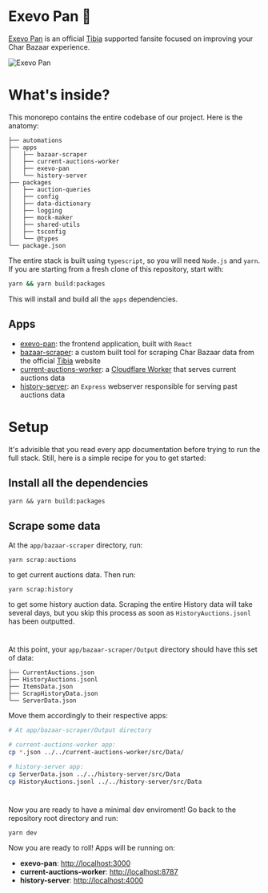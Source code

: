 # Exevo Pan 🍎

[Exevo Pan](https://www.exevopan.com/) is an official [Tibia](https://www.tibia.com/) supported fansite focused on improving your Char Bazaar experience.

![Exevo Pan](https://i.imgur.com/0x3ZPkF.png)

# What's inside?

This monorepo contains the entire codebase of our project. Here is the anatomy:

```
├── automations
├── apps
│   ├── bazaar-scraper
│   ├── current-auctions-worker
│   ├── exevo-pan
│   └── history-server
├── packages
│   ├── auction-queries
│   ├── config
│   ├── data-dictionary
│   ├── logging
│   ├── mock-maker
│   ├── shared-utils
│   ├── tsconfig
│   └── @types
└── package.json
```

The entire stack is built using `typescript`, so you will need `Node.js` and `yarn`. If you are starting from a fresh clone of this repository, start with:
```bash
yarn && yarn build:packages
```

This will install and build all the `apps` dependencies.

## Apps

- [exevo-pan](apps/exevo-pan): the frontend application, built with `React`
- [bazaar-scraper](apps/bazaar-scraper): a custom built tool for scraping Char Bazaar data from the official [Tibia](https://www.tibia.com/) website
- [current-auctions-worker](apps/current-auctions-worker): a [Cloudflare Worker](https://workers.cloudflare.com/) that serves current auctions data
- [history-server](apps/history-server): an `Express` webserver responsible for serving past auctions data

# Setup

It's advisible that you read every app documentation before trying to run the full stack. Still, here is a simple recipe for you to get started:

## Install all the dependencies
```
yarn && yarn build:packages
```

## Scrape some data

At the `app/bazaar-scraper` directory, run:
```
yarn scrap:auctions
```

to get current auctions data. Then run:
```
yarn scrap:history
```

to get some history auction data. Scraping the entire History data will take several days, but you skip this process as soon as `HistoryAuctions.jsonl` has been outputted.

#
At this point, your `app/bazaar-scraper/Output` directory should have this set of data:

```
├── CurrentAuctions.json
├── HistoryAuctions.jsonl
├── ItemsData.json
├── ScrapHistoryData.json
└── ServerData.json
```

Move them accordingly to their respective apps:

```sh
# At app/bazaar-scraper/Output directory

# current-auctions-worker app:
cp *.json ../../current-auctions-worker/src/Data/

# history-server app:
cp ServerData.json ../../history-server/src/Data
cp HistoryAuctions.jsonl ../../history-server/src/Data
```

#

Now you are ready to have a minimal dev enviroment! Go back to the repository root directory and run:
```
yarn dev
```

Now you are ready to roll! Apps will be running on:
- **exevo-pan**: [http://localhost:3000](http://localhost:3000)
- **current-auctions-worker**: [http://localhost:8787](http://localhost:8787)
- **history-server**: [http://localhost:4000](http://localhost:4000)
